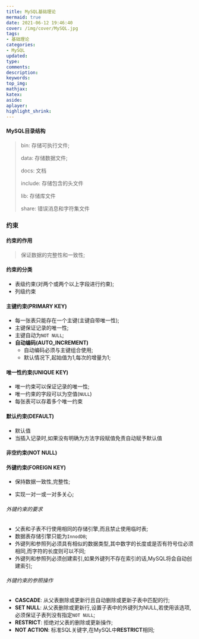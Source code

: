 ```yaml
---
title: MySQL基础理论
mermaid: true
date: 2021-06-12 19:46:40
cover: /img/cover/MySQL.jpg
tags:
- 基础理论
categories:
- MySQL
updated:
type:
comments:
description:
keywords:
top_img:
mathjax:
katex:
aside:
aplayer:
highlight_shrink:
---
```


#### MySQL目录结构

> bin: 存储可执行文件;
>
> data: 存储数据文件;
>
> docs: 文档
>
> include: 存储包含的头文件
>
> lib: 存储库文件
>
> share: 错误消息和字符集文件

### 约束

#### 约束的作用

> 保证数据的完整性和一致性;

#### 约束的分类

* 表级约束(对两个或两个以上字段进行约束);
* 列级约束

#### 主键约束(PRIMARY KEY)

* 每一张表只能存在一个主键(主键自带唯一性);
* 主键保证记录的唯一性;
* 主键自动为`NOT NULL`;
* **自动编码(AUTO_INCREMENT)**
  * 自动编码必须与主键组合使用;
  * 默认情况下,起始值为1,每次的增量为1;

#### 唯一性约束(UNIQUE KEY)

* 唯一约束可以保证记录的唯一性;
* 唯一约束的字段可以为空值(`NULL`)
* 每张表可以存着多个唯一约束

#### 默认约束(DEFAULT)

* 默认值
* 当插入记录时,如果没有明确为方法字段赋值免责自动赋予默认值

#### 非空约束(NOT NULL)

#### 外键约束(FOREIGN KEY)

* 保持数据一致性,完整性;

* 实现一对一或一对多关心;

###### 外键约束的要求

* 父表和子表不行使用相同的存储引擎,而且禁止使用临时表;
* 数据表存储引擎只能为`InnodDB`;
* 外键列和参照列必须具有相似的数据类型,其中数字的长度或是否有符号位必须相同,而字符的长度则可以不同;
* 外键列和参照列必须创建索引,如果外键列不存在索引的话,MySQL将会自动创建索引;

###### 外键约束的参照操作

* **CASCADE**: 从父表删除或更新行且自动删除或更新子表中匹配的行;
* **SET NULL**: 从父表删除或更新行,设置子表中的外键列为NULL,若使用该选项,必须保证子表列没有指定`NOT NULL`;
* **RESTRICT**: 拒绝对父表的删除或更新操作;
* **NOT ACTION**: 标准SQL关键字,在MySQL中**RESTRICT**相同;
